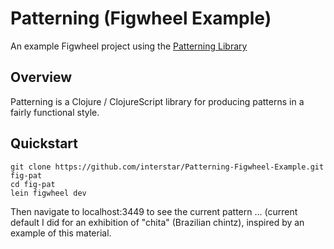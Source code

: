 # Patterning (Figwheel Example)

An example Figwheel project using the [Patterning Library](https://github.com/interstar/Patterning-Core)

## Overview

Patterning is a Clojure / ClojureScript library for producing patterns in a fairly functional style. 

## Quickstart

    git clone https://github.com/interstar/Patterning-Figwheel-Example.git fig-pat
    cd fig-pat
    lein figwheel dev 
    
Then navigate to localhost:3449 to see the current pattern ... (current default I did for an exhibition of "chita" (Brazilian chintz), inspired by an example of this material.

